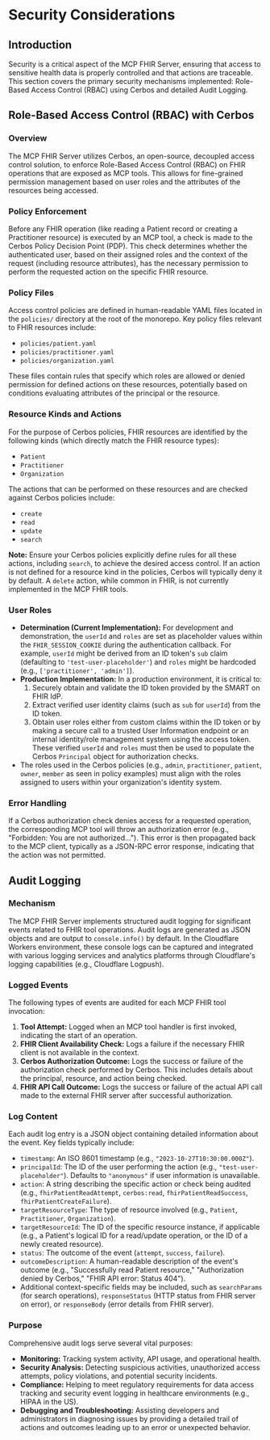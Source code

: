 # Security Considerations

## Introduction

Security is a critical aspect of the MCP FHIR Server, ensuring that access to sensitive health data is properly controlled and that actions are traceable. This section covers the primary security mechanisms implemented: Role-Based Access Control (RBAC) using Cerbos and detailed Audit Logging.

## Role-Based Access Control (RBAC) with Cerbos

### Overview

The MCP FHIR Server utilizes Cerbos, an open-source, decoupled access control solution, to enforce Role-Based Access Control (RBAC) on FHIR operations that are exposed as MCP tools. This allows for fine-grained permission management based on user roles and the attributes of the resources being accessed.

### Policy Enforcement

Before any FHIR operation (like reading a Patient record or creating a Practitioner resource) is executed by an MCP tool, a check is made to the Cerbos Policy Decision Point (PDP). This check determines whether the authenticated user, based on their assigned roles and the context of the request (including resource attributes), has the necessary permission to perform the requested action on the specific FHIR resource.

### Policy Files

Access control policies are defined in human-readable YAML files located in the `policies/` directory at the root of the monorepo. Key policy files relevant to FHIR resources include:

- `policies/patient.yaml`
- `policies/practitioner.yaml`
- `policies/organization.yaml`

These files contain rules that specify which roles are allowed or denied permission for defined actions on these resources, potentially based on conditions evaluating attributes of the principal or the resource.

### Resource Kinds and Actions

For the purpose of Cerbos policies, FHIR resources are identified by the following kinds (which directly match the FHIR resource types):

- `Patient`
- `Practitioner`
- `Organization`

The actions that can be performed on these resources and are checked against Cerbos policies include:

- `create`
- `read`
- `update`
- `search`

**Note:** Ensure your Cerbos policies explicitly define rules for all these actions, including `search`, to achieve the desired access control. If an action is not defined for a resource kind in the policies, Cerbos will typically deny it by default. A `delete` action, while common in FHIR, is not currently implemented in the MCP FHIR tools.

### User Roles

- **Determination (Current Implementation):** For development and demonstration, the `userId` and `roles` are set as placeholder values within the `FHIR_SESSION_COOKIE` during the authentication callback. For example, `userId` might be derived from an ID token's `sub` claim (defaulting to `'test-user-placeholder'`) and `roles` might be hardcoded (e.g., `['practitioner', 'admin']`).
- **Production Implementation:** In a production environment, it is critical to:
  1.  Securely obtain and validate the ID token provided by the SMART on FHIR IdP.
  2.  Extract verified user identity claims (such as `sub` for `userId`) from the ID token.
  3.  Obtain user roles either from custom claims within the ID token or by making a secure call to a trusted User Information endpoint or an internal identity/role management system using the access token.
      These verified `userId` and `roles` must then be used to populate the Cerbos `Principal` object for authorization checks.
- The roles used in the Cerbos policies (e.g., `admin`, `practitioner`, `patient`, `owner`, `member` as seen in policy examples) must align with the roles assigned to users within your organization's identity system.

### Error Handling

If a Cerbos authorization check denies access for a requested operation, the corresponding MCP tool will throw an authorization error (e.g., "Forbidden: You are not authorized..."). This error is then propagated back to the MCP client, typically as a JSON-RPC error response, indicating that the action was not permitted.

## Audit Logging

### Mechanism

The MCP FHIR Server implements structured audit logging for significant events related to FHIR tool operations. Audit logs are generated as JSON objects and are output to `console.info()` by default. In the Cloudflare Workers environment, these console logs can be captured and integrated with various logging services and analytics platforms through Cloudflare's logging capabilities (e.g., Cloudflare Logpush).

### Logged Events

The following types of events are audited for each MCP FHIR tool invocation:

1.  **Tool Attempt:** Logged when an MCP tool handler is first invoked, indicating the start of an operation.
2.  **FHIR Client Availability Check:** Logs a failure if the necessary FHIR client is not available in the context.
3.  **Cerbos Authorization Outcome:** Logs the success or failure of the authorization check performed by Cerbos. This includes details about the principal, resource, and action being checked.
4.  **FHIR API Call Outcome:** Logs the success or failure of the actual API call made to the external FHIR server after successful authorization.

### Log Content

Each audit log entry is a JSON object containing detailed information about the event. Key fields typically include:

- `timestamp`: An ISO 8601 timestamp (e.g., `"2023-10-27T10:30:00.000Z"`).
- `principalId`: The ID of the user performing the action (e.g., `"test-user-placeholder"`). Defaults to `"anonymous"` if user information is unavailable.
- `action`: A string describing the specific action or check being audited (e.g., `fhirPatientReadAttempt`, `cerbos:read`, `fhirPatientReadSuccess`, `fhirPatientCreateFailure`).
- `targetResourceType`: The type of resource involved (e.g., `Patient`, `Practitioner`, `Organization`).
- `targetResourceId`: The ID of the specific resource instance, if applicable (e.g., a Patient's logical ID for a read/update operation, or the ID of a newly created resource).
- `status`: The outcome of the event (`attempt`, `success`, `failure`).
- `outcomeDescription`: A human-readable description of the event's outcome (e.g., "Successfully read Patient resource," "Authorization denied by Cerbos," "FHIR API error: Status 404").
- Additional context-specific fields may be included, such as `searchParams` (for search operations), `responseStatus` (HTTP status from FHIR server on error), or `responseBody` (error details from FHIR server).

### Purpose

Comprehensive audit logs serve several vital purposes:

- **Monitoring:** Tracking system activity, API usage, and operational health.
- **Security Analysis:** Detecting suspicious activities, unauthorized access attempts, policy violations, and potential security incidents.
- **Compliance:** Helping to meet regulatory requirements for data access tracking and security event logging in healthcare environments (e.g., HIPAA in the US).
- **Debugging and Troubleshooting:** Assisting developers and administrators in diagnosing issues by providing a detailed trail of actions and outcomes leading up to an error or unexpected behavior.
